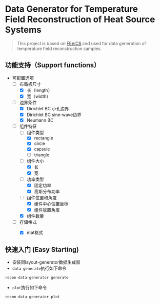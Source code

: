 # Data Generator for Temperature Field Reconstruction of Heat Source Systems

> This project is based on [FEniCS](https://fenicsproject.org) and used for data generation of temperature field reconstruction samples.

## 功能支持（Support functions）
* 可配置选项
    * [ ] 布局板尺寸
        * [x] 长（length）
        * [x] 宽（width）
    * [ ] 边界条件
        * [x] Dirichlet BC 小孔边界
        * [x] Dirichlet BC sine-wave边界
        * [x] Neumann BC
    * [ ] 组件特征
        * [ ] 组件类型
            * [x] rectangle
            * [x] circle
            * [x] capsule
            * [ ] triangle
        * [ ] 组件大小
            * [x] 长
            * [x] 宽
        * [ ] 功率类型
            * [x] 固定功率
            * [x] 高斯分布功率
        * [ ] 组件位置和角度
            * [x] 组件中心位置坐标
            * [x] 组件放置角度
        * [x] 组件数量
    * [ ] 存储格式
        * [x] mat格式



## 快速入门 (Easy Starting)

* 安装同layout-generator数据生成器
* `data generate`执行如下命令

```python
recon-data-generator generate
```

* `plot`执行如下命令

```
recon-data-generator plot
```

